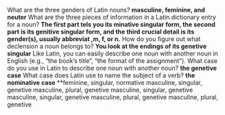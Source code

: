 What are the three genders of Latin nouns?
**masculine, feminine, and neuter**
What are the three pieces of information in a Latin dictionary entry for a noun?
**The first part tels you its minative singular form, the second part is its genitive singular form, and the third crucial detail is its gender(s), usually abbreviat ,m, f, or n.**
How do you figure out what declension a noun belongs to?
**You look at the endings of its genetive singular**
Like Latin, you can easily describe one noun with another noun in English (e.g., “the book’s title”, “the format of the assignment”). What case do you use in Latin to describe one noun with another noun?
**the genetive case**
What case does Latin use to name the subject of a verb?
**the nominative case**
**feminine, singular, normative
masculine, singular, genetive
masculine, plural, genetive
masculine, singular, genetive
masculine, singular, genetive
masculine, plural, genetive
masculine, plural, genetive
